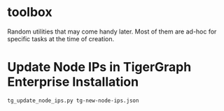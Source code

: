 # toolbox
Random utilities that may come handy later. Most of them are ad-hoc for specific tasks at the time of creation. 

# Update Node IPs in TigerGraph Enterprise Installation
```
tg_update_node_ips.py tg-new-node-ips.json
```
